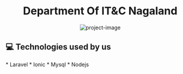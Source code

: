 <h1 align="center" id="title">Department Of IT&amp;C Nagaland</h1>

<p align="center"><img src="https://ditc.nagaland.gov.in/images/ditc-dark.png" alt="project-image"></p>

<h2>💻 Technologies used by us</h2>
*   Laravel
*   Ionic
*   Mysql
*   Nodejs